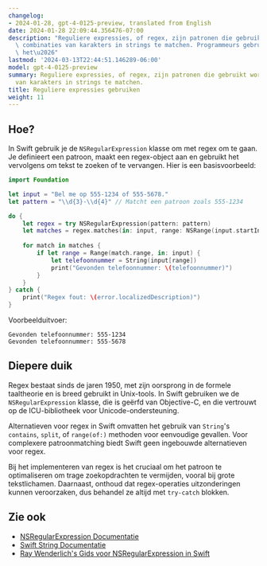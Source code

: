 ```yaml
---
changelog:
- 2024-01-28, gpt-4-0125-preview, translated from English
date: 2024-01-28 22:09:44.356476-07:00
description: "Reguliere expressies, of regex, zijn patronen die gebruikt worden om\
  \ combinaties van karakters in strings te matchen. Programmeurs gebruiken ze voor\
  \ het\u2026"
lastmod: '2024-03-13T22:44:51.146289-06:00'
model: gpt-4-0125-preview
summary: Reguliere expressies, of regex, zijn patronen die gebruikt worden om combinaties
  van karakters in strings te matchen.
title: Reguliere expressies gebruiken
weight: 11
---
```


## Hoe?
In Swift gebruik je de `NSRegularExpression` klasse om met regex om te gaan. Je definieert een patroon, maakt een regex-object aan en gebruikt het vervolgens om tekst te zoeken of te vervangen. Hier is een basisvoorbeeld:

```Swift
import Foundation

let input = "Bel me op 555-1234 of 555-5678."
let pattern = "\\d{3}-\\d{4}" // Matcht een patroon zoals 555-1234

do {
    let regex = try NSRegularExpression(pattern: pattern)
    let matches = regex.matches(in: input, range: NSRange(input.startIndex..., in: input))
    
    for match in matches {
        if let range = Range(match.range, in: input) {
            let telefoonnummer = String(input[range])
            print("Gevonden telefoonnummer: \(telefoonnummer)")
        }
    }
} catch {
    print("Regex fout: \(error.localizedDescription)")
}
```

Voorbeelduitvoer:
```
Gevonden telefoonnummer: 555-1234
Gevonden telefoonnummer: 555-5678
```

## Diepere duik
Regex bestaat sinds de jaren 1950, met zijn oorsprong in de formele taaltheorie en is breed gebruikt in Unix-tools. In Swift gebruiken we de `NSRegularExpression` klasse, die is geërfd van Objective-C, en die vertrouwt op de ICU-bibliotheek voor Unicode-ondersteuning.

Alternatieven voor regex in Swift omvatten het gebruik van `String`'s `contains`, `split`, of `range(of:)` methoden voor eenvoudige gevallen. Voor complexere patroonmatching biedt Swift geen ingebouwde alternatieven voor regex.

Bij het implementeren van regex is het cruciaal om het patroon te optimaliseren om trage zoekopdrachten te vermijden, vooral bij grote tekstlichamen. Daarnaast, onthoud dat regex-operaties uitzonderingen kunnen veroorzaken, dus behandel ze altijd met `try-catch` blokken.

## Zie ook
- [NSRegularExpression Documentatie](https://developer.apple.com/documentation/foundation/nsregularexpression)
- [Swift String Documentatie](https://developer.apple.com/documentation/swift/string)
- [Ray Wenderlich's Gids voor NSRegularExpression in Swift](https://www.raywenderlich.com/2725-nsregularexpression-tutorial-and-cheat-sheet)
